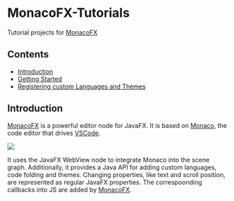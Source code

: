 # MonacoFX-Tutorials

Tutorial projects for [MonacoFX](https://github.com/miho/MonacoFX)

## Contents

- [Introduction](https://github.com/miho/MonacoFX-Tutorials/blob/master/README.md#introduction)
- [Getting Started](https://github.com/miho/MonacoFX-Tutorials/tree/master/MonacoFX-Tutorial-01)
- [Registering custom Languages and Themes](https://github.com/miho/MonacoFX-Tutorials/tree/master/MonacoFX-Tutorial-02)

## Introduction

[MonacoFX](https://github.com/miho/MonacoFX) is a powerful editor node for JavaFX. It is based on [Monaco](https://microsoft.github.io/monaco-editor/), the code editor that drives [VSCode](https://github.com/Microsoft/vscode).

<img src="https://github.com/miho/MonacoFX/blob/master/resources/img/screenshot.png">

It uses the JavaFX WebView node to integrate Monaco into the scene graph. Additionally, it provides a Java API for adding custom languages, code folding and themes. Changing properties, like text and scroll position, are represented as regular JavaFX properties. The correspoonding callbacks into JS are added by [MonacoFX](https://github.com/miho/MonacoFX).
